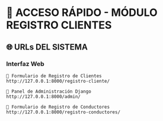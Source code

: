 # 🚀 ACCESO RÁPIDO - MÓDULO REGISTRO CLIENTES

## 🌐 URLs DEL SISTEMA

### **Interfaz Web**
```
📝 Formulario de Registro de Clientes
http://127.0.0.1:8000/registro-cliente/

🔐 Panel de Administración Django
http://127.0.0.1:8000/admin/

🚗 Formulario de Registro de Conductores
http://127.0.0.1:8000/registro-conductores/
```
